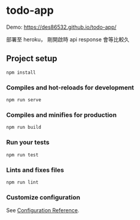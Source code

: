 # todo-app

Demo: https://des86532.github.io/todo-app/

部署至 heroku， 剛開啟時 api response 會等比較久

## Project setup
```
npm install
```

### Compiles and hot-reloads for development
```
npm run serve
```

### Compiles and minifies for production
```
npm run build
```

### Run your tests
```
npm run test
```

### Lints and fixes files
```
npm run lint
```

### Customize configuration
See [Configuration Reference](https://cli.vuejs.org/config/).

